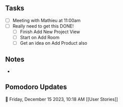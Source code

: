 ## Tasks
- [ ] Meeting with Mathieu at 11:00am
- [ ] Really need to get this DONE!
	- [ ] Finish Add New Project View
	- [ ] Start on Add Room
	- [ ] Get an idea on Add Product also

## Notes
- 



## Pomodoro Updates🍅 Friday, December 15 2023, 10:18 AM [[User Stories]]